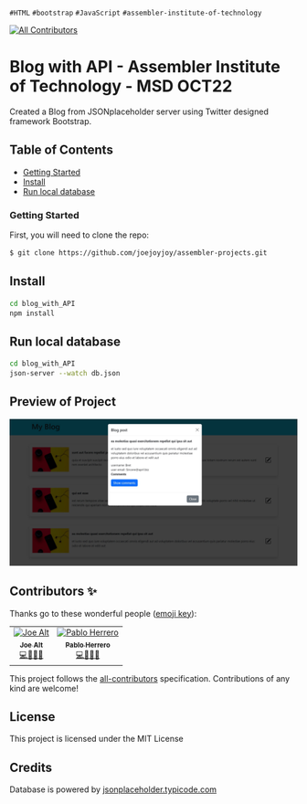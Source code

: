 `#HTML` `#bootstrap` `#JavaScript` `#assembler-institute-of-technology`

[![All Contributors](https://img.shields.io/badge/all_contributors-2-orange.svg?style=flat-square)](#contributors-)

# Blog with API - Assembler Institute of Technology - MSD OCT22

Created a Blog from JSONplaceholder server using Twitter designed framework Bootstrap.


## Table of Contents <!-- omit in toc -->

- [Getting Started](#getting-started)
- [Install](#install)
- [Run local database](#run-local-database)

### Getting Started

First, you will need to clone the repo:

```bash
$ git clone https://github.com/joejoyjoy/assembler-projects.git
```

## Install

```bash
cd blog_with_API
npm install
```

## Run local database

```bash
cd blog_with_API
json-server --watch db.json
```

## Preview of Project

<img src='./assets/readmePreview.jpg' width='600' alt='Project Blog using API jsonplaceholder.typicode.com'>

## Contributors ✨

Thanks go to these wonderful people ([emoji key](https://allcontributors.org/docs/en/emoji-key)):

<!-- ALL-CONTRIBUTORS-LIST:START - Do not remove or modify this section -->
<!-- prettier-ignore-start -->
<!-- markdownlint-disable -->
<table>
  <tbody>
    <tr>
        <td align="center">
            <a href="https://github.com/joejoyjoy">
                <img src="https://avatars.githubusercontent.com/u/73751755" width="100px" alt="Joe Alt"/>
                <br />
                <sub>
                <b>Joe Alt</b>
                </sub>
            </a>
            <br />
            <a href="#tools-dtpf" title="code-tools-maintenance-design">💻🔧🚧🎨</a>
        </td>
        <td align="center">
            <a href="https://github.com/pablohgb">
                <img src="https://avatars.githubusercontent.com/u/80101321" width="100px" alt="Pablo Herrero"/>
                <br />
                <sub>
                <b>Pablo Herrero</b>
                </sub>
            </a>
            <br />
            <a href="#code-pablohgb" title="code-tools-maintenance-design">💻🔧🚧🎨</a>
        </td>
    </tr>
  </tbody>
</table>

This project follows the [all-contributors](https://allcontributors.org) specification.
Contributions of any kind are welcome!

## License <!-- omit in toc -->

This project is licensed under the MIT License

## Credits

Database is powered by [jsonplaceholder.typicode.com](https://jsonplaceholder.typicode.com/)
